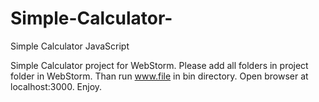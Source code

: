 # Simple-Calculator-
Simple Calculator JavaScript

Simple Calculator project for WebStorm. Please add all folders in project folder in WebStorm.
Than run www.file in bin directory. Open browser at localhost:3000.
Enjoy.
